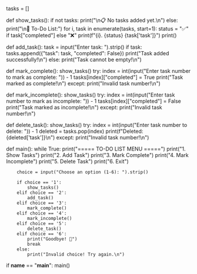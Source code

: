 tasks = []

def show_tasks():
    if not tasks:
        print("\n📋 No tasks added yet.\n")
    else:
        print("\n📝 To-Do List:")
        for i, task in enumerate(tasks, start=1):
            status = "✅" if task["completed"] else "❌"
            print(f"{i}. {status} {task['task']}")
    print()

def add_task():
    task = input("Enter task: ").strip()
    if task:
        tasks.append({"task": task, "completed": False})
        print("Task added successfully!\n")
    else:
        print("Task cannot be empty!\n")

def mark_complete():
    show_tasks()
    try:
        index = int(input("Enter task number to mark as complete: ")) - 1
        tasks[index]["completed"] = True
        print("Task marked as complete!\n")
    except:
        print("Invalid task number!\n")

def mark_incomplete():
    show_tasks()
    try:
        index = int(input("Enter task number to mark as incomplete: ")) - 1
        tasks[index]["completed"] = False
        print("Task marked as incomplete!\n")
    except:
        print("Invalid task number!\n")

def delete_task():
    show_tasks()
    try:
        index = int(input("Enter task number to delete: ")) - 1
        deleted = tasks.pop(index)
        print(f"Deleted: {deleted['task']}\n")
    except:
        print("Invalid task number!\n")

def main():
    while True:
        print("===== TO-DO LIST MENU =====")
        print("1. Show Tasks")
        print("2. Add Task")
        print("3. Mark Complete")
        print("4. Mark Incomplete")
        print("5. Delete Task")
        print("6. Exit")

        choice = input("Choose an option (1-6): ").strip()

        if choice == '1':
            show_tasks()
        elif choice == '2':
            add_task()
        elif choice == '3':
            mark_complete()
        elif choice == '4':
            mark_incomplete()
        elif choice == '5':
            delete_task()
        elif choice == '6':
            print("Goodbye! 👋")
            break
        else:
            print("Invalid choice! Try again.\n")

if __name__ == "__main__":
    main()
